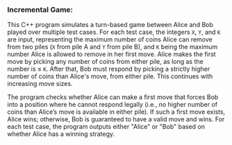 ### Incremental Game:


This C++ program simulates a turn-based game between Alice and Bob played over multiple test cases. For each test case, the integers `X`, `Y`, and `K` are input, representing the maximum number of coins Alice can remove from two piles (`X` from pile A and `Y` from pile B), and `K` being the maximum number Alice is allowed to remove in her first move. Alice makes the first move by picking any number of coins from either pile, as long as the number is ≤ `K`. After that, Bob must respond by picking a strictly higher number of coins than Alice's move, from either pile. This continues with increasing move sizes.

The program checks whether Alice can make a first move that forces Bob into a position where he cannot respond legally (i.e., no higher number of coins than Alice’s move is available in either pile). If such a first move exists, Alice wins; otherwise, Bob is guaranteed to have a valid move and wins. For each test case, the program outputs either "Alice" or "Bob" based on whether Alice has a winning strategy.
